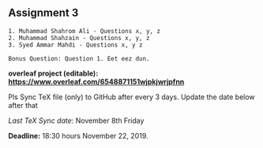## Assignment 3

	1. Muhammad Shahrom Ali - Questions x, y, z
	2. Muhammad Shahzain - Questions x, y, z
	3. Syed Ammar Mahdi - Questions x, y z

	Bonus Question: Question 1. Eet eez dun. 


**overleaf project (editable): https://www.overleaf.com/6548871151wjpkjwrjpfnn**

Pls Sync TeX file (only) to GitHub after every 3 days. Update the date below after that 

_Last TeX Sync date_: November 8th Friday

**Deadline:** 18:30 hours November 22, 2019. 
